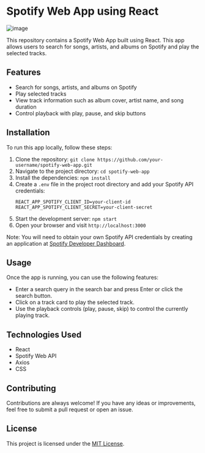 # Spotify Web App using React #

![image](https://github.com/THEFZNKHAN/spotify-clone/assets/124388165/c10be0ca-efb8-4615-b558-8888edce5353)

This repository contains a Spotify Web App built using React. This app allows users to search for songs, artists, and albums on Spotify and play the selected tracks.

## Features

- Search for songs, artists, and albums on Spotify
- Play selected tracks
- View track information such as album cover, artist name, and song duration
- Control playback with play, pause, and skip buttons

## Installation

To run this app locally, follow these steps:

1. Clone the repository: `git clone https://github.com/your-username/spotify-web-app.git`
2. Navigate to the project directory: `cd spotify-web-app`
3. Install the dependencies: `npm install`
4. Create a `.env` file in the project root directory and add your Spotify API credentials:
   ```
   REACT_APP_SPOTIFY_CLIENT_ID=your-client-id
   REACT_APP_SPOTIFY_CLIENT_SECRET=your-client-secret
   ```
5. Start the development server: `npm start`
6. Open your browser and visit `http://localhost:3000`

Note: You will need to obtain your own Spotify API credentials by creating an application at [Spotify Developer Dashboard](https://developer.spotify.com/dashboard/applications).

## Usage

Once the app is running, you can use the following features:

- Enter a search query in the search bar and press Enter or click the search button.
- Click on a track card to play the selected track.
- Use the playback controls (play, pause, skip) to control the currently playing track.

## Technologies Used

- React
- Spotify Web API
- Axios
- CSS

## Contributing

Contributions are always welcome! If you have any ideas or improvements, feel free to submit a pull request or open an issue.

## License

This project is licensed under the [MIT License](LICENSE).
